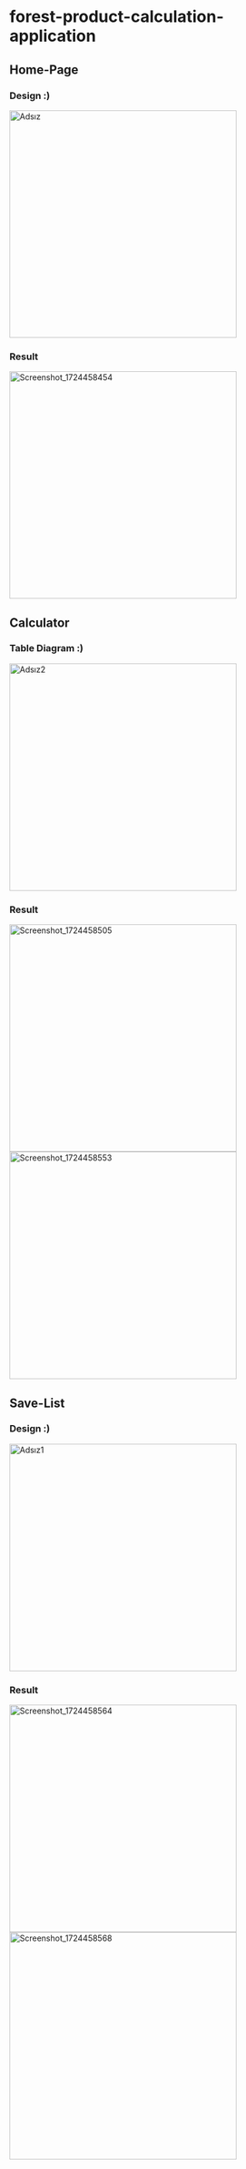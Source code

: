 # forest-product-calculation-application

## Home-Page
### Design :)
<img src="https://github.com/user-attachments/assets/321bb692-0868-481a-9221-64c4cee61b7c" alt="Adsız" width="400"/>

### Result
<img src="https://github.com/user-attachments/assets/d66f6dcb-b0f5-4992-85b9-a7f5d5dbdaf2" alt="Screenshot_1724458454" width="400"/>

## Calculator
### Table Diagram :)
<img src="https://github.com/user-attachments/assets/391042db-7d2f-44e0-964d-adcade2652bc" alt="Adsız2" width="400"/>

### Result
<img src="https://github.com/user-attachments/assets/0a9fc4b7-7392-4f1a-8914-65320f689724" alt="Screenshot_1724458505" width="400"/>
<img src="https://github.com/user-attachments/assets/898088a6-6e43-424e-9308-03bbc4c46e4a" alt="Screenshot_1724458553" width="400"/>

## Save-List
### Design :)
<img src="https://github.com/user-attachments/assets/63810dda-467c-4d59-b60b-13f2a6073ebd" alt="Adsız1" width="400"/>

### Result
<img src="https://github.com/user-attachments/assets/86eadfc9-31bc-4e40-bbe8-6922aca6b89e" alt="Screenshot_1724458564" width="400"/>
<img src="https://github.com/user-attachments/assets/f36bd941-7c3a-492f-99dc-a5dd1bf43f1f" alt="Screenshot_1724458568" width="400"/>
